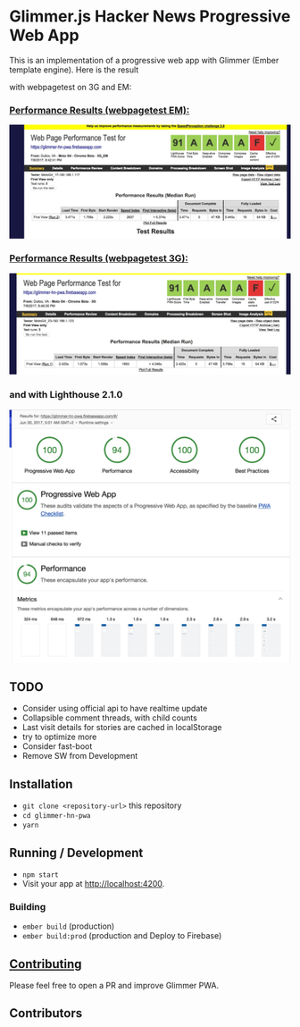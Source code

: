 # Glimmer.js Hacker News Progressive Web App

This is an implementation of a progressive web app with Glimmer (Ember template engine). 
Here is the result

with webpagetest on 3G and EM: 

### [Performance Results (webpagetest EM):](https://www.webpagetest.org/result/170708_DK_bcd8d8c3da33a5f7badc29417f3b95c7/)
[![webpagetest](webpagetest.jpg)](https://glimmer-hn-pwa.firebaseapp.com/)

### [Performance Results (webpagetest 3G):](https://www.webpagetest.org/result/170708_34_1ae3fbe0c7f0f90ad0b46282ab2ce5a5/)
[![webpagetest](webpagetest3g.jpg)](https://glimmer-hn-pwa.firebaseapp.com/)

### and with Lighthouse 2.1.0

[![Lighthouse 2.2.1](lighthouse.jpg)](https://glimmer-hn-pwa.firebaseapp.com/)

## TODO
* Consider using official api to have realtime update
* Collapsible comment threads, with child counts
* Last visit details for stories are cached in localStorage
* try to optimize more
* Consider fast-boot
* Remove SW from Development 

## Installation

* `git clone <repository-url>` this repository
* `cd glimmer-hn-pwa`
* `yarn`

## Running / Development

* `npm start`
* Visit your app at [http://localhost:4200](http://localhost:4200).

### Building

* `ember build` (production)
* `ember build:prod` (production and Deploy to Firebase)

## [Contributing](CONTRIBUTING.MD)
Please feel free to open a PR and improve Glimmer PWA.

## Contributors

